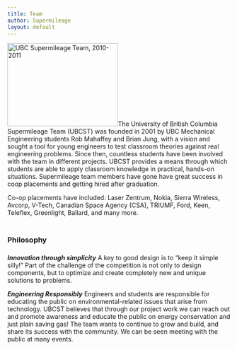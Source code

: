 ```yaml
---
title: Team
author: Supermileage
layout: default
---
```

[<img class="alignright" src="http://farm3.staticflickr.com/2515/5712423048_5831f5ebbf_b.jpg" alt="UBC Supermileage Team, 2010-2011" width="250" height="188" />][1]The University of British Columbia Supermileage Team (UBCST) was founded in 2001 by UBC Mechanical Engineering students Rob Mahaffey and Brian Jung, with a vision and sought a tool for young engineers to test classroom theories against real engineering problems. Since then, countless students have been involved with the team in different projects. UBCST provides a means through which students are able to apply classroom knowledge in practical, hands-on situations. Supermileage team members have gone have great success in coop placements and getting hired after graduation.

Co-op placements have included: Laser Zentrum, Nokia, Sierra Wireless, Avcorp, V-Tech, Canadian Space Agency (CSA), TRIUMF, Ford, Keen, Teleflex, Greenlight, Ballard, and many more.

<h3 style="padding-bottom: 5px; padding-top: 20px;">
  Philosophy
</h3>

***Innovation through simplicity***
A key to good design is to &#8220;keep it simple silly!&#8221; Part of the challenge of the competition is not only to design components, but to optimize and create completely new and unique solutions to problems.

***Engineering Responsibly***
Engineers and students are responsible for educating the public on environmental-related issues that arise from technology. UBCST believes that through our project work we can reach out and promote awareness and educate the public on energy conservation and just plain saving gas! The team wants to continue to grow and build, and share its success with the community. We can be seen meeting with the public at many events.

 [1]: http://www.flickr.com/photos/ubcst/5712423048/

